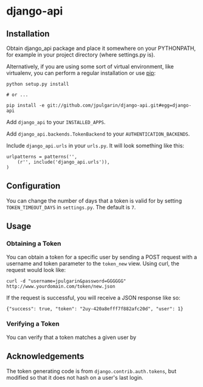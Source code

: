 django-api
================




Installation
------------

Obtain django_api package and place it somewhere on your PYTHONPATH, for example
in your project directory (where settings.py is). 

Alternatively, if you are 
using some sort of virtual environment, like virtualenv, you can perform a 
regular installation or use [pip][]:
    
    python setup.py install

    # or ...

    pip install -e git://github.com/jpulgarin/django-api.git#egg=django-api

[pip]: http://pip.openplans.org/

Add `django_api` to your `INSTALLED_APPS`.

Add `django_api.backends.TokenBackend` to your `AUTHENTICATION_BACKENDS`.

Include `django_api.urls` in your `urls.py`. It will look something like this:

    urlpatterns = patterns('',
        (r'', include('django_api.urls')),
    )

Configuration
-------------

You can change the number of days that a token is valid for by setting 
`TOKEN_TIMEOUT_DAYS` in `settings.py`. The default is `7`.

Usage
-----

### Obtaining a Token

You can obtain a token for a specific user by sending a POST request with a
username and token parameter to the `token_new` view. 
Using curl, the request would look like:

    curl -d "username=jpulgarin&password=GGGGGG" http://www.yourdomain.com/token/new.json 

If the request is successful, you will receive a JSON response like so:

    {"success": true, "token": "2uy-420a8efff7f882afc20d", "user": 1}

### Verifying a Token

You can verify that a token matches a given user by

    



Acknowledgements
----------------

The token generating code is from `django.contrib.auth.tokens`, but modified so
that it does not hash on a user's last login.


